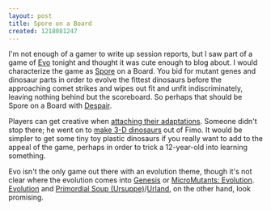 ```yaml
---
layout: post
title: Spore on a Board
created: 1218081247
---
```

I'm not enough of a gamer to write up session reports, but I saw part of a game of [Evo](http://www.boardgamegeek.com/game/1159) tonight and thought it was cute enough to blog about.  I would characterize the game as [Spore](http://www.spore.com/) on a Board.  You bid for mutant genes and dinosaur parts in order to evolve the fittest dinosaurs before the approaching comet strikes and wipes out fit and unfit indiscriminately, leaving nothing behind but the scoreboard. <!--break--> So perhaps that should be Spore on a Board with [Despair](http://despair.com/changewinds.html).

Players can get creative when [attaching their adaptations](http://www.boardgamegeek.com/image/226283).  Someone didn't stop there; he went on to [make 3-D dinosaurs](http://www.boardgamegeek.com/image/351496) out of Fimo.  It would be simpler to get some tiny toy plastic dinosaurs if you really want to add to the appeal of the game, perhaps in order to trick a 12-year-old into learning something.

Evo isn't the only game out there with an evolution theme, though it's not clear where the evolution comes into [Genesis](http://www.boardgamegeek.com/game/23981) or [MicroMutants: Evolution](http://www.boardgamegeek.com/game/31056).  [Evolution](http://www.boardgamegeek.com/game/24104) and [Primordial Soup (Ursuppe)](http://www.boardgamegeek.com/game/124)/[Urland](http://www.boardgamegeek.com/game/2539), on the other hand, look promising.
